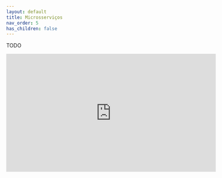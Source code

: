 ```yaml
---
layout: default
title: Microsserviços
nav_order: 5
has_children: false
---
```



TODO

<iframe width="560" height="315" src="https://www.youtube.com/embed/PFQnNFe27kU" frameborder="0" allow="accelerometer; autoplay; encrypted-media; gyroscope; picture-in-picture" allowfullscreen></iframe>
